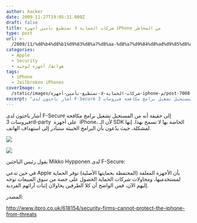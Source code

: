```yaml
---
author: Xacker
date: 2009-11-27T19:05:31.000Z
draft: false
title: شركات الحماية لا تستطيع تأمين أجهزة iPhone من المخاطر
type: post
url: >-
  /2009/11/%d8%b4%d8%b1%d9%83%d8%a7%d8%aa-%d8%a7%d9%84%d8%ad%d9%85%d8%a7%d9%8a%d8%a9-%d9%84%d8%a7-%d8%aa%d8%b3%d8%aa%d8%b7%d9%8a%d8%b9-%d8%aa%d8%a3%d9%85%d9%8a%d9%86-%d8%a3%d8%ac%d9%87%d8%b2%d8%a9-iphone-%d9%85/
categories:
  - Apple
  - Security
  - هواتف/ أجهزة لوحية
tags:
  - iPhone
  - Jailbroken iPhones
coverImage: >-
  /static/images/شركات-الحماية-لا-تستطيع-تأمين-أجهزة-iphone-م/post-7008-12594410850404.jpg
excerpt: "أشار باحثون لدى F-Secure إلى حقيقة أنه من المستحيل تشغيل برامج مكافحة فيروسات 3rd-party \_على أجهزة \_iPhone،\_لأن\_الـ\_SDK\_الخاصة بها لا تسمح بهذا. إنها لمشكلة، حيث يدّعون بأن البرامج الخبيثة ستبادر إلى استهداف الهاتف.\n\n\n\n\n\nيقول\_رئيس\_الباحثين Mikko Hypponen لدى F-Secure:\n\nفي حين تدعي Apple بأن"
---
```

أشار باحثون لدى F-Secure إلى حقيقة أنه من المستحيل تشغيل برامج مكافحة فيروسات 3rd-party  على أجهزة  iPhone، لأن الـ SDK الخاصة بها لا تسمح بهذا. إنها لمشكلة، حيث يدّعون بأن البرامج الخبيثة ستبادر إلى استهداف الهاتف.

![](/static/images/شركات-الحماية-لا-تستطيع-تأمين-أجهزة-iphone-م/post-7008-12594410850404.jpg)

![](/static/images/شركات-الحماية-لا-تستطيع-تأمين-أجهزة-iphone-م/post-7008-12594410725863.gif)

يقول رئيس الباحثين Mikko Hypponen لدى F-Secure:

في حين تدعي Apple بأن الأجهزة المغلقة (المحتفظة بحمايتها الأصلية) توفر الحماية لمستخدميها، ومحاولات شركات الحماية الحصول على حصة من سوق المبيعات توجه إليهم الآن، فمن الواضح أن كلا الطرفين يحاولان إثبات آرائهم الفردية.

المصدر:

<http://www.itpro.co.uk/618154/security-firms-cannot-protect-the-iphone-from-threats>
